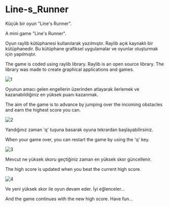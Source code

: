 # Line-s_Runner
 Küçük bir oyun "Line's Runner".
 
 A mini game "Line's Runner".
 
Oyun raylib kütüphanesi kullanılarak yazılmıştır. Raylib açık kaynaklı bir kütüphanedir. Bu kütüphane grafiksel uygulamalar ve oyunlar oluşturmak için yapılmıştır.

The game is coded using raylib library. Raylib is an open source library. The library was made to create graphical applications and games.

![1](https://user-images.githubusercontent.com/76453513/217070010-8f601b1f-018c-43d0-b5ee-248fd79ba0a3.png)

Oyunun amacı gelen engellerin üzerinden atlayarak ilerlemek ve kazanabildiğiniz en yüksek puanı kazanmak.

The aim of the game is to advance by jumping over the incoming obstacles and earn the highest score you can.

![2](https://user-images.githubusercontent.com/76453513/217070142-b5a8cd4a-03e2-4f27-82f7-335249d1c584.png)

Yandığınız zaman 'q' tuşuna basarak oyuna tekrardan başlayabilirsiniz.

When your game over, you can restart the game by using the 'q' key.

![3](https://user-images.githubusercontent.com/76453513/217070528-e96ac8af-49c0-406e-850a-710d15cc3521.png)

Mevcut ne yüksek skoru geçtiğiniz zaman en yüksek skor güncellenir.

The high score is updated when you beat the current high score.

![4](https://user-images.githubusercontent.com/76453513/217070724-728d6ac9-b9dc-4902-8c3f-a90e65e442cf.png)

Ve yeni yüksek skor ile oyun devam eder. İyi eğlenceler...

And the game continues with the new high score. Have fun...
